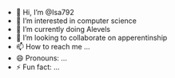 - 👋 Hi, I’m @Isa792
- 👀 I’m interested in computer science
- 🌱 I’m currently doing Alevels
- 💞️ I’m looking to collaborate on apperentinship
- 📫 How to reach me ...
- 😄 Pronouns: ...
- ⚡ Fun fact: ...

<!---
Isa792/Isa792 is a ✨ special ✨ repository because its `README.md` (this file) appears on your GitHub profile.
You can click the Preview link to take a look at your changes.
--->
